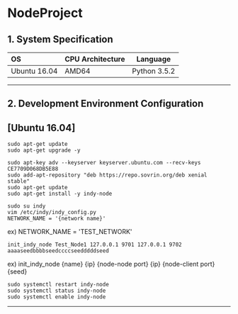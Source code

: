 # NodeProject
## 1. System Specification
| OS             | CPU Architecture | Language     |
|:---------------|:-----------------|--------------|
| Ubuntu 16.04   | AMD64            | Python 3.5.2 |
***
## 2. Development Environment Configuration
## [Ubuntu 16.04]
```commandline
sudo apt-get update
sudo apt-get upgrade -y
```
```commandline
sudo apt-key adv --keyserver keyserver.ubuntu.com --recv-keys CE7709D068DB5E88
sudo add-apt-repository "deb https://repo.sovrin.org/deb xenial stable"
sudo apt-get update
sudo apt-get install -y indy-node
```
```commandline
sudo su indy
vim /etc/indy/indy_config.py
NETWORK_NAME = '{network name}'
```
ex) NETWORK_NAME = 'TEST_NETWORK'
```commandline
init_indy_node Test_Node1 127.0.0.1 9701 127.0.0.1 9702 aaaaseedbbbbseedccccseedddddseed
```
ex) init_indy_node {name} {ip} {node-node port} {ip} {node-client port} {seed}
```
sudo systemctl restart indy-node
sudo systemctl status indy-node
sudo systemctl enable indy-node
```
***